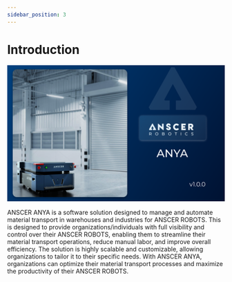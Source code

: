 ```yaml
---
sidebar_position: 3
---
```


# Introduction

![ANSCER ANYA Introduction](./img/Cover@v1.0.0.png)

ANSCER ANYA is a software solution designed to manage and automate material transport in warehouses and industries for ANSCER ROBOTS. This is designed to provide organizations/individuals with full visibility and control over their ANSCER ROBOTS, enabling them to streamline their material transport operations, reduce manual labor, and improve overall efficiency. The solution is highly scalable and customizable, allowing organizations to tailor it to their specific needs. With ANSCER ANYA, organizations can optimize their material transport processes and maximize the productivity of their ANSCER ROBOTS.
